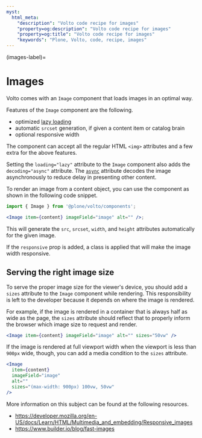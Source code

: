 ```yaml
---
myst:
  html_meta:
    "description": "Volto code recipe for images"
    "property=og:description": "Volto code recipe for images"
    "property=og:title": "Volto code recipe for images"
    "keywords": "Plone, Volto, code, recipe, images"
---
```


(images-label)=

# Images

Volto comes with an `Image` component that loads images in an optimal way.

Features of the `Image` component are the following.

- optimized [lazy loading](https://developer.mozilla.org/en-US/docs/Web/API/HTMLImageElement/loading)
- automatic `srcset` generation, if given a content item or catalog brain
- optional responsive width

The component can accept all the regular HTML `<img>` attributes and a few extra for the above features.

Setting the `loading="lazy"` attribute to the `Image` component also adds the `decoding="async"` attribute.
The [`async`](https://developer.mozilla.org/en-US/docs/Web/API/HTMLImageElement/decoding) attribute decodes the image asynchronously to reduce delay in presenting other content.

To render an image from a content object, you can use the component as shown in the following code snippet.

```jsx
import { Image } from '@plone/volto/components';

<Image item={content} imageField="image" alt="" />;
```

This will generate the `src`, `srcset`, `width`, and `height` attributes automatically for the given image.

If the `responsive` prop is added, a class is applied that will make the image width responsive.

## Serving the right image size

To serve the proper image size for the viewer's device, you should add a `sizes` attribute to the `Image` component while rendering.
This responsibility is left to the developer because it depends on where the image is rendered.

For example, if the image is rendered in a container that is always half as wide as the page, the `sizes` attribute should reflect that to properly inform the browser which image size to request and render.

```jsx
<Image item={content} imageField="image" alt="" sizes="50vw" />
```

If the image is rendered at full viewport width when the viewport is less than `900px` wide, though, you can add a media condition to the `sizes` attribute.

```jsx
<Image
  item={content}
  imageField="image"
  alt=""
  sizes="(max-width: 900px) 100vw, 50vw"
/>
```

More information on this subject can be found at the following resources.

- https://developer.mozilla.org/en-US/docs/Learn/HTML/Multimedia_and_embedding/Responsive_images
- https://www.builder.io/blog/fast-images
